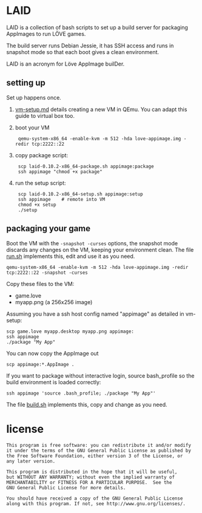 # LAID

LAID is a collection of bash scripts to set up a build server for packaging AppImages to run LÖVE games.

The build server runs Debian Jessie, it has SSH access and runs in snapshot mode so that each boot gives a clean environment.

LAID is an acronym for Löve AppImage builDer.

## setting up

Set up happens once.

1. [vm-setup.md](vm-setup.md) details creating a new VM in QEmu. You can adapt this guide to virtual box too.
1. boot your VM

        qemu-system-x86_64 -enable-kvm -m 512 -hda love-appimage.img -redir tcp:2222::22

1. copy package script:

        scp laid-0.10.2-x86_64-package.sh appimage:package
        ssh appimage "chmod +x package"

1. run the setup script:

        scp laid-0.10.2-x86_64-setup.sh appimage:setup
        ssh appimage    # remote into VM
        chmod +x setup
        ./setup

## packaging your game

Boot the VM with the `-snapshot -curses` options, the snapshot mode discards any changes on the VM, keeping your environment clean. The file [run.sh](run.sh) implements this, edit and use it as you need.

    qemu-system-x86_64 -enable-kvm -m 512 -hda love-appimage.img -redir tcp:2222::22 -snapshot -curses

Copy these files to the VM:

* game.love
* myapp.png (a 256x256 image)

Assuming you have a ssh host config named "appimage" as detailed in vm-setup:

    scp game.love myapp.desktop myapp.png appimage:
    ssh appimage
    ./package "My App"

You can now copy the AppImage out

    scp appimage:*.AppImage .

If you want to package without interactive login, source bash_profile so the build environment is loaded correctly:

    ssh appimage 'source .bash_profile; ./package "My App"'

The file [build.sh](build.sh) implements this, copy and change as you need.

# license

    This program is free software: you can redistribute it and/or modify
    it under the terms of the GNU General Public License as published by
    the Free Software Foundation, either version 3 of the License, or
    any later version.

    This program is distributed in the hope that it will be useful,
    but WITHOUT ANY WARRANTY; without even the implied warranty of
    MERCHANTABILITY or FITNESS FOR A PARTICULAR PURPOSE.  See the
    GNU General Public License for more details.

    You should have received a copy of the GNU General Public License
    along with this program. If not, see http://www.gnu.org/licenses/.

